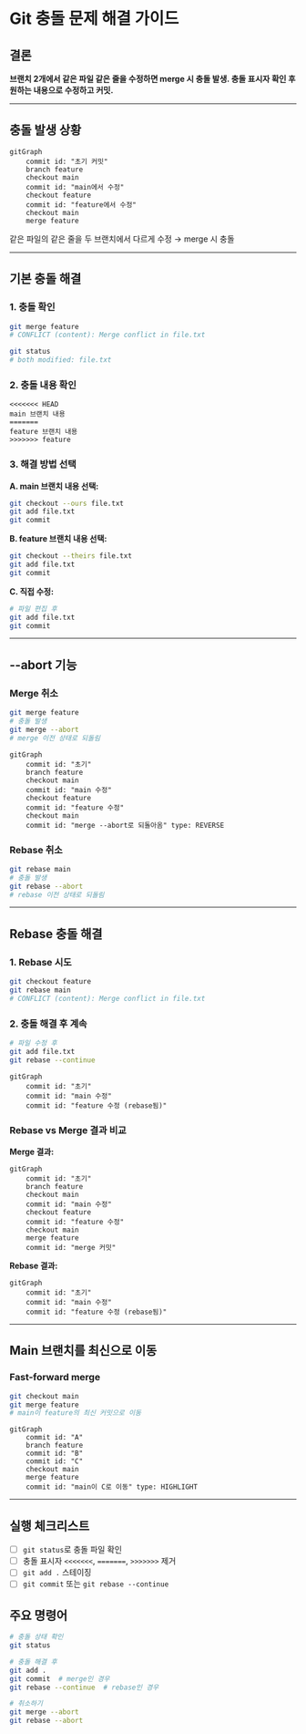 # Git 충돌 문제 해결 가이드

## 결론
**브랜치 2개에서 같은 파일 같은 줄을 수정하면 merge 시 충돌 발생. 충돌 표시자 확인 후 원하는 내용으로 수정하고 커밋.**

---

## 충돌 발생 상황

```mermaid
gitGraph
    commit id: "초기 커밋"
    branch feature
    checkout main
    commit id: "main에서 수정"
    checkout feature
    commit id: "feature에서 수정"
    checkout main
    merge feature
```

같은 파일의 같은 줄을 두 브랜치에서 다르게 수정 → merge 시 충돌

---

## 기본 충돌 해결

### 1. 충돌 확인
```bash
git merge feature
# CONFLICT (content): Merge conflict in file.txt

git status
# both modified: file.txt
```

### 2. 충돌 내용 확인
```
<<<<<<< HEAD
main 브랜치 내용
=======
feature 브랜치 내용
>>>>>>> feature
```

### 3. 해결 방법 선택

**A. main 브랜치 내용 선택:**
```bash
git checkout --ours file.txt
git add file.txt
git commit
```

**B. feature 브랜치 내용 선택:**
```bash
git checkout --theirs file.txt
git add file.txt
git commit
```

**C. 직접 수정:**
```bash
# 파일 편집 후
git add file.txt
git commit
```

---

## --abort 기능

### Merge 취소
```bash
git merge feature
# 충돌 발생
git merge --abort
# merge 이전 상태로 되돌림
```

```mermaid
gitGraph
    commit id: "초기"
    branch feature
    checkout main
    commit id: "main 수정"
    checkout feature
    commit id: "feature 수정"
    checkout main
    commit id: "merge --abort로 되돌아옴" type: REVERSE
```

### Rebase 취소
```bash
git rebase main
# 충돌 발생
git rebase --abort
# rebase 이전 상태로 되돌림
```

---

## Rebase 충돌 해결

### 1. Rebase 시도
```bash
git checkout feature
git rebase main
# CONFLICT (content): Merge conflict in file.txt
```

### 2. 충돌 해결 후 계속
```bash
# 파일 수정 후
git add file.txt
git rebase --continue
```

```mermaid
gitGraph
    commit id: "초기"
    commit id: "main 수정"
    commit id: "feature 수정 (rebase됨)"
```

### Rebase vs Merge 결과 비교

**Merge 결과:**
```mermaid
gitGraph
    commit id: "초기"
    branch feature
    checkout main
    commit id: "main 수정"
    checkout feature
    commit id: "feature 수정"
    checkout main
    merge feature
    commit id: "merge 커밋"
```

**Rebase 결과:**
```mermaid
gitGraph
    commit id: "초기"
    commit id: "main 수정"
    commit id: "feature 수정 (rebase됨)"
```

---

## Main 브랜치를 최신으로 이동

### Fast-forward merge
```bash
git checkout main
git merge feature
# main이 feature의 최신 커밋으로 이동
```

```mermaid
gitGraph
    commit id: "A"
    branch feature
    commit id: "B"
    commit id: "C"
    checkout main
    merge feature
    commit id: "main이 C로 이동" type: HIGHLIGHT
```

---

## 실행 체크리스트

- [ ] `git status`로 충돌 파일 확인
- [ ] 충돌 표시자 `<<<<<<<`, `=======`, `>>>>>>>` 제거
- [ ] `git add .` 스테이징
- [ ] `git commit` 또는 `git rebase --continue`

## 주요 명령어

```bash
# 충돌 상태 확인
git status

# 충돌 해결 후
git add .
git commit  # merge인 경우
git rebase --continue  # rebase인 경우

# 취소하기
git merge --abort
git rebase --abort
```
